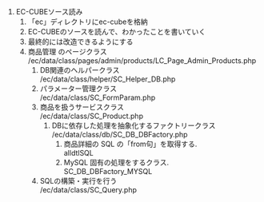 ﻿1. EC-CUBEソース読み<br />
	1. 「ec」ディレクトリにec-cubeを格納
	1. EC-CUBEのソースを読んで、わかったことを書いていく
	1. 最終的には改造できるようにする
	1. 商品管理 のページクラス<br />
	/ec/data/class/pages/admin/products/LC_Page_Admin_Products.php<br />
		1. DB関連のヘルパークラス<br />
		/ec/data/class/helper/SC_Helper_DB.php<br />
		1. パラメーター管理クラス<br />
		/ec/data/class/SC_FormParam.php<br />
		1. 商品を扱うサービスクラス<br />
		/ec/data/class/SC_Product.php<br />
			1. DBに依存した処理を抽象化するファクトリークラス<br />
			/ec/data/class/db/SC_DB_DBFactory.php<br />
				1. 商品詳細の SQL の「from句」を取得する.<br />
				alldtlSQL<br />
				1. MySQL 固有の処理をするクラス.<br />
				SC_DB_DBFactory_MYSQL<br />
		1. SQLの構築・実行を行う<br />
		/ec/data/class/SC_Query.php<br />
